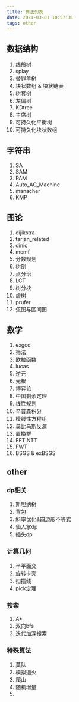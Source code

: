 ```yaml
---
title: 算法列表
date: 2021-03-01 10:57:31
tags: other
---
```


## 数据结构
1. 线段树
2. splay
3. 替罪羊树
4. 块状数组 & 块状链表
5. 树套树
6. 左偏树
7. KDtree
8.  主席树
9.  可持久化平衡树
10. 可持久化块状数组

## 字符串
1. SA
2. SAM
3. PAM
4. Auto_AC_Machine
5. manacher
6. KMP

## 图论
1. dijikstra
2. tarjan_related
3. dinic
4. mcmf
5. 分数规划
6. 树剖
7. 点分治
8. LCT
9. 树分块
10. 虚树
11. prufer
12. 弦图与区间图

## 数学
1. exgcd
2. 筛法
3. 欧拉函数
4. lucas
5. 逆元
6. 元根
7. 博弈论
8. 中国剩余定理
9. 线性规划
10. 辛普森积分
11. 模线性方程组
12. 莫比乌斯反演
13. 置换群
14. FFT NTT
15. FWT
16. BSGS & exBSGS
    
## other
### dp相关
1. 斯坦纳树
2. 背包
3. 斜率优化&四边形不等式
4. 仙人掌dp
5. 插头dp

### 计算几何
1. 半平面交
2. 旋转卡壳
3. 扫描线
4. pick定理
   
### 搜索
1. A*
2. 双向bfs
3. 迭代加深搜索

### 特殊算法
1. 莫队
2. 模拟退火
3. 爬山
4. 随机增量
5. 
